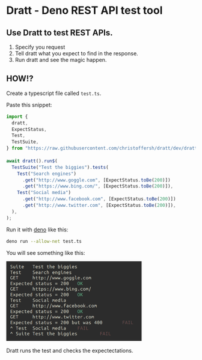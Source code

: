 # Dratt - Deno REST API test tool
## Use Dratt to test REST APIs.
1. Specify you request
2. Tell dratt what you expect to find in the response.
3. Run dratt and see the magic happen.

## HOW!?
Create a typescript file called `test.ts`.

Paste this snippet:

```ts
import {
  dratt,
  ExpectStatus,
  Test,
  TestSuite,
} from "https://raw.githubusercontent.com/christoffersh/dratt/dev/dratt.ts";

await dratt().run$(
  TestSuite("Test the biggies").tests(
    Test("Search engines")
      .get("http://www.goggle.com", [ExpectStatus.toBe(200)])
      .get("https://www.bing.com/", [ExpectStatus.toBe(200)]),
    Test("Social media")
      .get("http://www.facebook.com", [ExpectStatus.toBe(200)])
      .get("http://www.twitter.com", [ExpectStatus.toBe(200)]),
  ),
);

```

Run it with [deno](https://deno.land/) like this:
```bash
deno run --allow-net test.ts
```

You will see something like this:

<img  width="360px" src="./readme-assets/testOutput.png"></img>

Dratt runs the test and checks the expectectations.</br>
